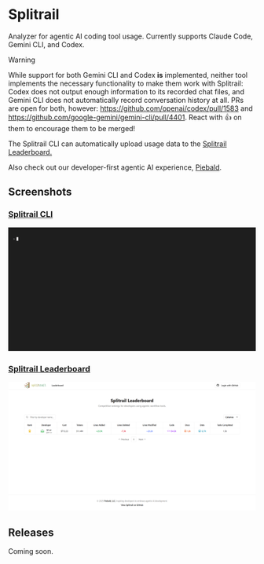 # Splitrail

Analyzer for agentic AI coding tool usage.  Currently supports Claude Code, Gemini CLI, and Codex.

> [!WARNING]
> While support for both Gemini CLI and Codex **is** implemented, neither tool implements the necessary functionality to make them work with Splitrail: Codex does not output enough information to its recorded chat files, and Gemini CLI does not automatically record conversation history at all.  PRs are open for both, however: https://github.com/openai/codex/pull/1583 and https://github.com/google-gemini/gemini-cli/pull/4401.  React with :+1: on them to encourage them to be merged!

The Splitrail CLI can automatically upload usage data to the [Splitrail Leaderboard.](https://splitrail.dev/leaderboard)

Also check out our developer-first agentic AI experience, [Piebald](https://piebald.ai/).

## Screenshots

### [Splitrail CLI](https://splitrail.dev)
<img width="750" alt="Screenshot of the Splitrail CLI" src="./screenshots/cli.gif" />

### [Splitrail Leaderboard](https://splitrail.dev/leaderboard)
<img width="750" alt="Screenshot of the Splitrail Leaderboard" src="./screenshots/leaderboard.png" />

## Releases

Coming soon.
